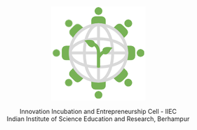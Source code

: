<p align=center>
    <img src="https://github.com/iieciiserbpr/iieciiserbpr.github.io/blob/main/images/iiec_icon.png?raw=true">
  </p>
<p align=center>
Innovation Incubation and Entrepreneurship Cell - IIEC </span> <br>
Indian Institute of Science Education and Research, Berhampur
</p>

